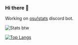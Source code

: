 ### Hi there 👋

Working on [osu!stats](https://github.com/TheGiga/osu-stats) discord bot.

![Stats btw](https://github-readme-stats.vercel.app/api?username=TheGiga&show_icons=true&theme=radical&count_private=true)

[![Top Langs](https://github-readme-stats.vercel.app/api/top-langs/?username=TheGiga&langs_count=8&theme=radical&hide=css)](https://github.com/anuraghazra/github-readme-stats)

